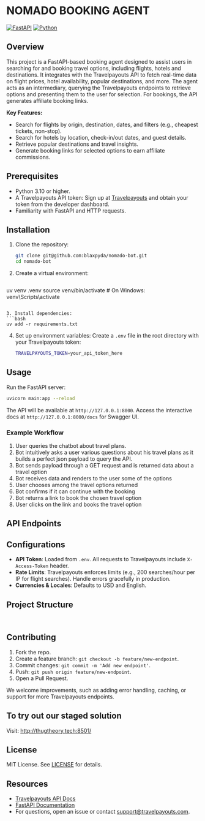 # NOMADO BOOKING AGENT

[![FastAPI](https://img.shields.io/badge/FastAPI-0.104.1-green.svg)](https://fastapi.tiangolo.com/)
[![Python](https://img.shields.io/badge/Python-3.10%2B-blue.svg)](https://www.python.org/)


## Overview
This project is a FastAPI-based booking agent designed to assist users in searching for and booking travel options, including flights, hotels and destinations. It integrates with the Travelpayouts API to fetch real-time data on flight prices, hotel availability, popular destinations, and more. The agent acts as an intermediary, querying the Travelpayouts endpoints to retrieve options and presenting them to the user for selection. For bookings, the API generates affiliate booking links.

**Key Features:**
- Search for flights by origin, destination, dates, and filters (e.g., cheapest tickets, non-stop).
- Search for hotels by location, check-in/out dates, and guest details.
- Retrieve popular destinations and travel insights.
- Generate booking links for selected options to earn affiliate commissions.

## Prerequisites
- Python 3.10 or higher.
- A Travelpayouts API token: Sign up at [Travelpayouts](https://www.travelpayouts.com/) and obtain your token from the developer dashboard.
- Familiarity with FastAPI and HTTP requests.


## Installation

1. Clone the repository:
   ```bash
   git clone git@github.com:blaxpyda/nomado-bot.git
   cd nomado-bot
   ```

2. Create a virtual environment:
   ```bash
  uv venv .venv
   source venv/bin/activate  # On Windows: venv\Scripts\activate
   ```

3. Install dependencies:
   ```bash
   uv add -r requirements.txt
   ```

4. Set up environment variables:
   Create a `.env` file in the root directory with your Travelpayouts token:
   ```bash
   TRAVELPAYOUTS_TOKEN=your_api_token_here


## Usage

Run the FastAPI server:
```bash
uvicorn main:app --reload
```
The API will be available at `http://127.0.0.1:8000`. Access the interactive docs at `http://127.0.0.1:8000/docs` for Swagger UI.


### Example Workflow
1. User queries the chatbot about travel plans.
2. Bot intuitively asks a user various questions about his travel plans as it builds a perfect json payload to query the API.
3. Bot sends payload through a GET request and is returned data about a travel option
4. Bot receives data and renders to the user some of the options
5. User chooses among the travel options returned
6. Bot confirms if it can continue with the booking 
7. Bot returns a link to book the chosen travel option
8. User clicks on the link and books the travel option

## API Endpoints

## Configurations
- **API Token**: Loaded from `.env`. All requests to Travelpayouts include `X-Access-Token` header.
- **Rate Limits**: Travelpayouts enforces limits (e.g., 200 searches/hour per IP for flight searches). Handle errors gracefully in production.
- **Currencies & Locales**: Defaults to USD and English.


## Project Structure
```


```

## Contributing
1. Fork the repo.
2. Create a feature branch: `git checkout -b feature/new-endpoint`.
3. Commit changes: `git commit -m 'Add new endpoint'`.
4. Push: `git push origin feature/new-endpoint`.
5. Open a Pull Request.

We welcome improvements, such as adding error handling, caching, or support for more Travelpayouts endpoints.

## To try out our staged solution
Visit: http://thugtheory.tech:8501/

## License
MIT License. See [LICENSE](LICENSE) for details.

## Resources

- [Travelpayouts API Docs](https://travelpayouts.github.io/slate/)
- [FastAPI Documentation](https://fastapi.tiangolo.com/)
- For questions, open an issue or contact support@travelpayouts.com.